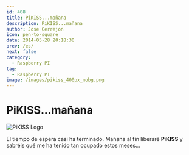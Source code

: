 ```yaml
---
id: 408
title: PiKISS...mañana
description: PiKISS...mañana
author: Jose Cerrejon
icon: pen-to-square
date: 2014-05-28 20:18:30
prev: /es/
next: false
category:
  - Raspberry PI
tag:
  - Raspberry PI
image: /images/pikiss_400px_nobg.png
---
```


# PiKISS...mañana

![PiKISS Logo](/images/pikiss_400px_nobg.png)

El tiempo de espera casi ha terminado. Mañana al fin liberaré **PiKISS** y sabréis qué me ha tenido tan ocupado estos meses...

